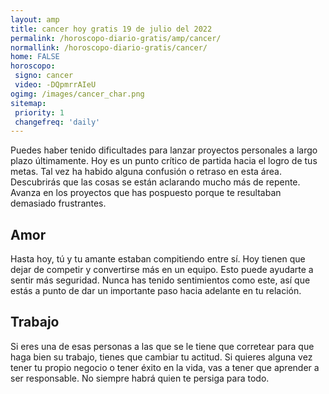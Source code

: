 ```yaml
---
layout: amp
title: cancer hoy gratis 19 de julio del 2022 
permalink: /horoscopo-diario-gratis/amp/cancer/
normallink: /horoscopo-diario-gratis/cancer/
home: FALSE
horoscopo:
 signo: cancer
 video: -DQpmrrAIeU
ogimg: /images/cancer_char.png
sitemap:
 priority: 1
 changefreq: 'daily'
---
```



Puedes haber tenido dificultades para lanzar proyectos personales a largo plazo últimamente. Hoy es un punto crítico de partida hacia el logro de tus metas. Tal vez ha habido alguna confusión o retraso en esta área. Descubrirás que las cosas se están aclarando mucho más de repente. Avanza en los proyectos que has pospuesto porque te resultaban demasiado frustrantes.

## Amor

Hasta hoy, tú y tu amante estaban compitiendo entre sí. Hoy tienen que dejar de competir y convertirse más en un equipo. Esto puede ayudarte a sentir más seguridad. Nunca has tenido sentimientos como este, así que estás a punto de dar un importante paso hacia adelante en tu relación.

## Trabajo

Si eres una de esas personas a las que se le tiene que corretear para que haga bien su trabajo, tienes que cambiar tu actitud. Si quieres alguna vez tener tu propio negocio o tener éxito en la vida, vas a tener que aprender a ser responsable. No siempre habrá quien te persiga para todo.